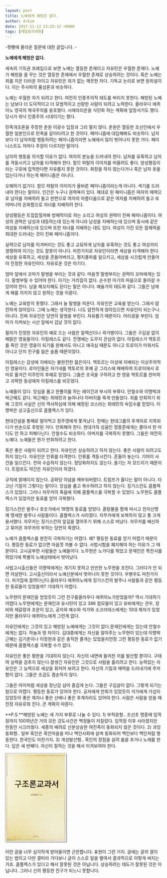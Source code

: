 ```yaml
---
layout: post
title: 노예에게 해방은 없다.
author: drkim
date: 2017-11-13 23:25:12 +0900
tags: [깨달음의대화]
---
```

-팟빵에 올라온 질문에 대한 글입니다. -

  


 
**노예에게 해방은 없다.**

  


세속의 기득권 프레임으로 보면 노예는 열등한 존재이고 자유민은 우월한 존재다. 노예가 해방을 꿈 꾸는 것은 열등한 존재에서 우월한 존재로 상승하려는 것이다. 혹은 노예는 죄를 지은 더러운 자이고 자유민은 죄가 없는 깨끗한 자다. 기독교 논리로 보면 원죄설이다. 이는 주사파의 품성론과 비슷하다.

  


노예는 우월한 자가 되려고 한다. 여전히 인종주의적 태도를 버리지 못한다. 해방된 노예는 남보다 더 도덕적이고 더 모범적이고 선량한 사람이 되려고 노력한다. 올라우다 에퀴아노 영국의 제국주의를 옹호했다. 시에라리온을 식민화 하는 계획에 앞장서기도 했다. 당시가 워낙 인종주의 시대이기는 했다. 

  


민족개조론을 주장한 춘원 이광수 입장과 그리 멀지 않다. 춘원은 열등한 조선인에서 우월한 일본인으로 민족을 갈아타려고 한 것이다. 페미니즘에 대입해봐도 비슷하다. 남자보다 더 남자처럼 행동하려는 페미니즘이라면 노예에서 많이 벗어나지 못한 거다. 페미니스트도 저마다 주장이 다르지만 말이다.

  


남자의 행동을 의식할 이유가 없다. 여자의 본능을 드러내야 한다. 남자를 유혹하고 남자를 격동시키고 남자를 타격해야 한다. 팜므 파탈의 이미지를 떠올려도 좋다. 양성평등이라는 구호에 집착한다면 자유롭지 못한 것이다. 화장을 하지 않는다거나 혹은 남자 옷을 입는다거나 하는게 페미니즘은 아니다. 

  


오해하기 없기다. 팜므 파탈의 이미지가 올바른 페미니즘이라는게 아니다. 색기를 드러내야 한다는 말이다. 인간은 누구나 권력욕이 있다. 제대로 된 페미니즘은 여자의 매력으로 남자를 지배하려 들고 한편으로 여자의 아름다움으로 같은 여자를 지배하려 들고 또 어머니의 온화함으로 자녀를 지배하려 한다.

  


양성평등은 트집잡힐까봐 방패막이로 하는 소리고 여성의 권력이 진짜 페미니즘이다. 여성의 권력은 남성과 대등하는데 있는게 아니라 남성을 지배하는데 있으며 동시에 같은 여성을 지배하는데 있으며 또한 자녀를 지배하는 데도 있다. 여성이 가진 모든 잠재력을 최대한 드러내는 것이 진짜 페미니즘이다.

  


실력으로 남자를 이겨버리는 것도 좋고 교묘하게 남자를 유혹하는 것도 좋고 여성끼리 경쟁하여 이기는 것도 잘못이 아니다. 마찬가지로 자유인이라면 세상을 타격해야 한다. 세상을 유혹하고, 세상을 흔들어버리고, 평지풍파를 일으키고, 세상을 시끄럽게 만들어야 진정한 자유인이다. 자유로운 것은 아기다.

  


엄마 앞에서 꼬마가 말썽을 부리는 것과 같다. 마음껏 말썽부리는 권력이 꼬마에게는 있다. 말썽부릴 수 있어야 한다. 아기는 거리낌이 없다. 순수한 아기의 마음으로 돌아갈 수 있어야 한다. 남을 해꼬지해도 된다는 말은 아니다. 예술가의 태도와 같다. 그들은 남에게 해를 끼치지 않고 원하는 것을 이룬다.

  


노예는 교육받지 못했다. 그래서 늘 말썽을 피운다. 자유인은 교육을 받는다. 그래서 얌전하게 앉아있다. 그때 노예는 생각한다. 나도 얌전하게 앉아있으면 자유인이 되는구나. 아니다. 진짜 자유인은 당연히 말썽을 부린다. 자유롭기 때문이다. 어리광을 부린다. 엄마가 지켜보는 시선 앞에서 겁날 것이 없다.

  


필자가 진정한 자유인의 예로 드는 사람은 알렉산더나 곽거병이다. 그들은 구김살 없이 해맑은 영웅들이다. 아킬레스도 같다. 전쟁에는 도무지 관심이 없다. 아킬레스가 헥토르를 죽인 것은 영웅이 되기를 원해서도 아니고 애국심 때문도 아니고 트로이가 미워서도 아니고 단지 친구를 잃은 슬픔 때문이었다.

  


아킬레스는 감성에 지배되는 불완전한 젊은이다. 헥토르는 이성에 지배되는 이상주의적인 영웅이다. 로마인들은 자기네를 헥토르의 후예 곧 그리스에 패배하여 트로이에서 로마로 옮겨간 이주민의 후예로 믿었다. 그들은 조국을 구하려고 한 영웅 헥토르를 찬미하고 괴팍한 동성애자 아킬레스를 비웃었다.

  


노예들이 있다. 앙심을 품고 한풀이를 하는 레이건과 부시의 부류다. 안철수와 이명박과 박근혜도 같다. 박근혜는 최태민과 놀아나다 아버지를 죽게 만들었다. 죄를 만회하기 위해 그것이 사실은 신의 역사하심에 의해 예정된 코스라는 최태민의 속임수를 믿었다. 이명박은 상고출신으로 콤플렉스가 있다.

  


현대건설을 통째로 말아먹고 정주영에게 쫓겨났다. 한때는 현대그룹의 후계자로 지목되다가 빈손으로 추방된 거다. 만회해야 한다. 현대가의 성골인 정몽준에게는 쫄아서 한 마디도 안 하고 피해다닌다. 안철수도 비슷하다. 아버지를 극복하지 못했다. 그들은 여전히 노예다. 노예들은 뭔가 만회하려고 한다. 

  


혹은 좋은 사람이 되려고 한다. 자유인은 상승하려고 하지 않는다. 좋은 사람이 되려고도 하지 않는다. 자유인은 인류를 타격한다. 인류를 격동시킨다. 흔들어 놓는다. 기어이 사건을 일으킨다. 전혀 수습하지 않는다. 정당화하지도 않는다. 즐기는 자 모드이기 때문이다. 트럼프도 약간은 자유인이라 하겠다.

  


규칙에 얽매이지 않는다. 공화당 이념을 깨부숴버렸다. 트럼프가 옳다는 말이 아니다. 타고난 기질이 그렇다는 말이다. 앙심을 품고 복수하려고 하지 않는다. 징기스칸도 콤플렉스가 있었다. 그러나 자무카의 죽음에 의해 콤플렉스를 극복할 수 있었다. 노무현도 콤플렉스가 있었지만 동료를 얻어 극복했다. 

  


징기스칸은 발주나 호숫가에서 19명의 동료를 얻었다. 흙탕물을 함께 마시고 천지신명께 맹세한 발주나 사람들이다. 콤플렉스가 사라졌다. 자무카에게 보복하지 않고 통 크게 용서했다. 자무카는 징기스칸의 앞길을 열어주기 위해 스스로 떠났다. 자무카를 배신하고 묶어온 자무카의 부하는 당연히 죽였다.

  


노예가 콤플렉스를 완전히 극복하기는 어렵다. 왜? 평등한 동료를 얻기 어렵기 때문이다. 평등한 동료가 없으면 마음껏 까불 수 없다. 사법시험을 폐지해야 하는 이유가 그 때문이다. 고시공부한 사람들은 노예들이다. 노무현은 노가다를 뛰었고 문재인은 특전사를 뛰었기에 특별히 노예상태에서 벗어났다.

  


사법고시출신들은 이명박에게는 개기지 못하고 만만한 노무현을 조진다. 그러다가 안 되면 자살한다. 고시출신이라서 노예신분에서 벗어나지 못한 것이다. 우병우도 마찬가지다. 처가집에 끌려다닌다.올라우다 에퀴아노에게 징기스칸의 발주나 사람들과 같은 평등한 동료들이 있었을까? 기대하기 어렵다.

  


노무현이 문재인을 얻었듯이 그런 친구를올라우다 에퀴아노가얻었을까? 역시 기대하기 어렵다.노무현에게는 문재인과 유시민이 있고 386 참모들이 있고 유비에게는 관우, 장비와 제갈량과 조운이 있고, 공자와 예수와 석가와 소크라테스에게는 10대 제자가 있었지만 올라우다 에퀴아노에게 그런게 없다.

  


자유인에게는 그것이 있고 해방된 노예에게는 그것이 없다.문재인에게는 있는데 안철수에게는 없다. 하늘과 땅 차이다. 김대중에게는 자신을 알아주는 노무현이 있는데 이명박근혜는 김기춘이나 이정현과 같은 충직한 졸개는 있었을지언정 그런 평등한 동료가 없기 때문에 콤플렉스를 극복할 수가 없다.

  


자유인은 좋은 평판을 기대하지 않는다. 자신의 내면에 들어찬 끼를 발산할 뿐이다. 구태여 실력을 감추지 않는다.잘생긴 자유인은 그것으로 사람을 홀리려고 한다. 능력있는 자유인은 그 능력으로 세상을 휘저어 보려고 한다. 자신의 기질과 매력을 드러내기에 주저함이 없다. 그들은 조금도 겸손하지 않다.

  


그들은 아이처럼 세상을 장난감 삼아 즐겁게 논다. 그들은 구김살이 없다. 그렇게 되기는 참으로 어렵다. 평등한 동료가 있어야 한다. 공자에게 안회가 있었듯이 석가에게 가섭이 있었듯이 좋은 제자나 좋은 선배나 좋은 후계자라도 있어야 한다. 사람은 사람을 얻을 때 진정 자유로워 진다. 큰 계획이 따른다.

  


**P.S.**해방된 노예는 세 가지 부류로 나눌 수 있다. 1) 부적응형.. 조선초 명종때 임꺽정까지 100여년간 거의 모든 강도사건은 백정들이 저질렀다. 임꺽정 이후 사라졌지만 한동안 시끄러웠다. 세종의 배려로 신분상승한 여진족이 동화되지 않은 것이다. 2) 과잉동화형.. 일부 흑인은 흑인마을을 떠나 백인사회에 살며 동화되어 백인보다 백인처럼 행동한다. 한국인도 마찬가지. 3) 개성발산형.. 흑인의 장점을 살려 춤을 추거나 노래를 한다. 답은 세 번째다. 자신이 잘하는 것을 해서 이겨보여야 한다.

  




![](/files/attach/images/198/855/905/0.jpg)

  


이런 글을 너무 심각하게 받아들이면 곤란합니다. 표현이 그런 거지. 글에는 글의 결이 있는 법이고 다만 결따라 가다보니 글이 스스로 일을 벌여서 결과적으로 이렇게 써지는 거죠. 콤플렉스가 있다고 해서 잘못된 것은 아닙니다. 상승하려는 태도가 잘못된 것은 아닙니다. 그러나 신의 평등한 친구가 되느니 못합니다.